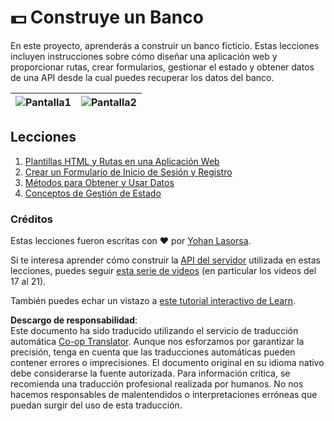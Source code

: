 <!--
CO_OP_TRANSLATOR_METADATA:
{
  "original_hash": "830359535306594b448db6575ce5cdee",
  "translation_date": "2025-08-24T13:26:00+00:00",
  "source_file": "7-bank-project/README.md",
  "language_code": "es"
}
-->
# :dollar: Construye un Banco

En este proyecto, aprenderás a construir un banco ficticio. Estas lecciones incluyen instrucciones sobre cómo diseñar una aplicación web y proporcionar rutas, crear formularios, gestionar el estado y obtener datos de una API desde la cual puedes recuperar los datos del banco.

| ![Pantalla1](../../../7-bank-project/images/screen1.png) | ![Pantalla2](../../../7-bank-project/images/screen2.png) |
|----------------------------------|----------------------------------|

## Lecciones

1. [Plantillas HTML y Rutas en una Aplicación Web](1-template-route/README.md)
2. [Crear un Formulario de Inicio de Sesión y Registro](2-forms/README.md)
3. [Métodos para Obtener y Usar Datos](3-data/README.md)
4. [Conceptos de Gestión de Estado](4-state-management/README.md)

### Créditos

Estas lecciones fueron escritas con :hearts: por [Yohan Lasorsa](https://twitter.com/sinedied).

Si te interesa aprender cómo construir la [API del servidor](/7-bank-project/api/README.md) utilizada en estas lecciones, puedes seguir [esta serie de videos](https://aka.ms/NodeBeginner) (en particular los videos del 17 al 21).

También puedes echar un vistazo a [este tutorial interactivo de Learn](https://aka.ms/learn/express-api).

**Descargo de responsabilidad**:  
Este documento ha sido traducido utilizando el servicio de traducción automática [Co-op Translator](https://github.com/Azure/co-op-translator). Aunque nos esforzamos por garantizar la precisión, tenga en cuenta que las traducciones automáticas pueden contener errores o imprecisiones. El documento original en su idioma nativo debe considerarse la fuente autorizada. Para información crítica, se recomienda una traducción profesional realizada por humanos. No nos hacemos responsables de malentendidos o interpretaciones erróneas que puedan surgir del uso de esta traducción.